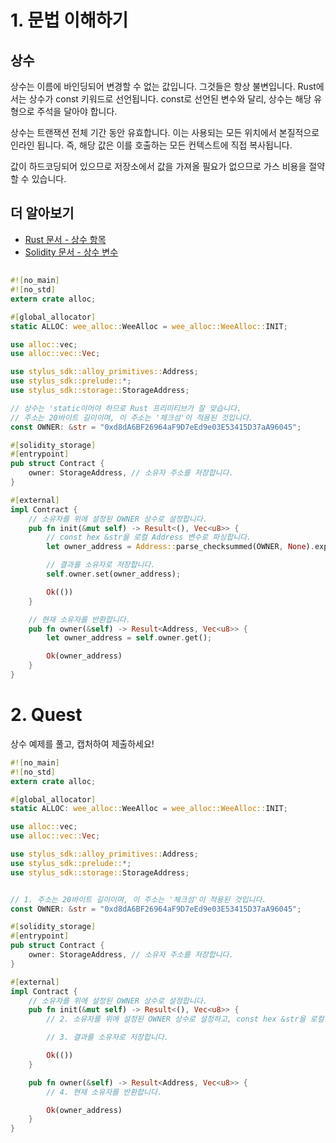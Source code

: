 # 1. 문법 이해하기

## 상수

상수는 이름에 바인딩되어 변경할 수 없는 값입니다. 그것들은 항상 불변입니다. Rust에서는 상수가 const 키워드로 선언됩니다. const로 선언된 변수와 달리, 상수는 해당 유형으로 주석을 달아야 합니다.

상수는 트랜잭션 전체 기간 동안 유효합니다. 이는 사용되는 모든 위치에서 본질적으로 인라인 됩니다. 즉, 해당 값은 이를 호출하는 모든 컨텍스트에 직접 복사됩니다.

값이 하드코딩되어 있으므로 저장소에서 값을 가져올 필요가 없으므로 가스 비용을 절약할 수 있습니다.

## 더 알아보기

- [Rust 문서 - 상수 항목](https://doc.rust-lang.org/reference/items/constant-items.html)
- [Solidity 문서 - 상수 변수](https://docs.soliditylang.org/en/v0.8.19/contracts.html#constant)

##

```rust
#![no_main]
#![no_std]
extern crate alloc;

#[global_allocator]
static ALLOC: wee_alloc::WeeAlloc = wee_alloc::WeeAlloc::INIT;

use alloc::vec;
use alloc::vec::Vec;

use stylus_sdk::alloy_primitives::Address;
use stylus_sdk::prelude::*;
use stylus_sdk::storage::StorageAddress;

// 상수는 'static이어야 하므로 Rust 프리미티브가 잘 맞습니다.
// 주소는 20바이트 길이이며, 이 주소는 '체크섬'이 적용된 것입니다.
const OWNER: &str = "0xd8dA6BF26964aF9D7eEd9e03E53415D37aA96045";

#[solidity_storage]
#[entrypoint]
pub struct Contract {
    owner: StorageAddress, // 소유자 주소를 저장합니다.
}

#[external]
impl Contract {
    // 소유자를 위에 설정된 OWNER 상수로 설정합니다.
    pub fn init(&mut self) -> Result<(), Vec<u8>> {
        // const hex &str을 로컬 Address 변수로 파싱합니다.
        let owner_address = Address::parse_checksummed(OWNER, None).expect("유효하지 않은 주소");

        // 결과를 소유자로 저장합니다.
        self.owner.set(owner_address);

        Ok(())
    }

    // 현재 소유자를 반환합니다.
    pub fn owner(&self) -> Result<Address, Vec<u8>> {
        let owner_address = self.owner.get();

        Ok(owner_address)
    }
}
```

# 2. Quest

상수 예제를 풀고, 캡처하여 제출하세요!

```rust
#![no_main]
#![no_std]
extern crate alloc;

#[global_allocator]
static ALLOC: wee_alloc::WeeAlloc = wee_alloc::WeeAlloc::INIT;

use alloc::vec;
use alloc::vec::Vec;

use stylus_sdk::alloy_primitives::Address;
use stylus_sdk::prelude::*;
use stylus_sdk::storage::StorageAddress;


// 1. 주소는 20바이트 길이이며, 이 주소는 '체크섬'이 적용된 것입니다.
const OWNER: &str = "0xd8dA6BF26964aF9D7eEd9e03E53415D37aA96045";

#[solidity_storage]
#[entrypoint]
pub struct Contract {
    owner: StorageAddress, // 소유자 주소를 저장합니다.
}

#[external]
impl Contract {
    // 소유자를 위에 설정된 OWNER 상수로 설정합니다.
    pub fn init(&mut self) -> Result<(), Vec<u8>> {
        // 2. 소유자를 위에 설정된 OWNER 상수로 설정하고, const hex &str을 로컬 Address 변수로 파싱합니다.

        // 3. 결과를 소유자로 저장합니다.

        Ok(())
    }

    pub fn owner(&self) -> Result<Address, Vec<u8>> {
        // 4. 현재 소유자를 반환합니다.

        Ok(owner_address)
    }
}
```
